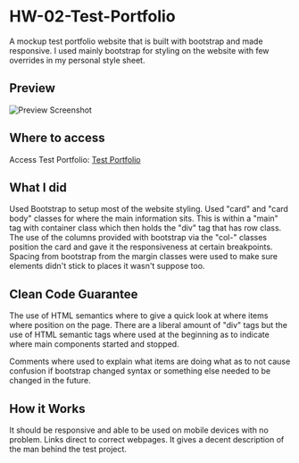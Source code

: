 # HW-02-Test-Portfolio

A mockup test portfolio website that is built with bootstrap and made responsive. I used mainly bootstrap for styling on the website with few overrides in my personal style sheet.

## Preview

![Preview Screenshot](./assets/images/)

## Where to access

Access Test Portfolio: [Test Portfolio](https://mbpjason.github.io/HW-02-Test-Portfolio/)

## What I did

Used Bootstrap to setup most of the website styling. Used "card" and "card body" classes for where the main information sits. This is within a "main" tag with container class which then holds the "div" tag that has row class. The use of the columns provided with bootstrap via the "col-" classes position the card and gave it the responsiveness at certain breakpoints. Spacing from bootstrap from the margin classes were used to make sure elements didn't stick to places it wasn't suppose too.

## Clean Code Guarantee

The use of HTML semantics where to give a quick look at where items where position on the page. There are a liberal amount of "div" tags but the use of HTML semantic tags where used at the beginning as to indicate where main components started and stopped.

Comments where used to explain what items are doing what as to not cause confusion if bootstrap changed syntax or something else needed to be changed in the future.

## How it Works

It should be responsive and able to be used on mobile devices with no problem. Links direct to correct webpages. It gives a decent description of the man behind the test project.